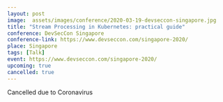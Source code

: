 ```yaml
---
layout: post
image:  assets/images/conference/2020-03-19-devseccon-singapore.jpg
title: "Stream Processing in Kubernetes: practical guide"
conference: DevSecCon Singapore
conference-link: https://www.devseccon.com/singapore-2020/
place: Singapore
tags: [Talk]
event: https://www.devseccon.com/singapore-2020/
upcoming: true
cancelled: true
---
```


Cancelled due to Coronavirus
